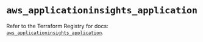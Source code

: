 # `aws_applicationinsights_application`

Refer to the Terraform Registry for docs: [`aws_applicationinsights_application`](https://registry.terraform.io/providers/hashicorp/aws/5.86.1/docs/resources/applicationinsights_application).
